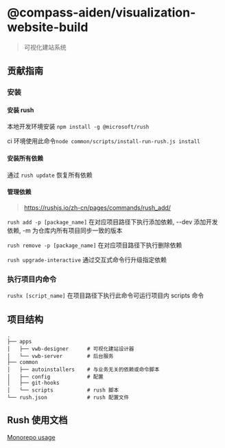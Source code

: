 # @compass-aiden/visualization-website-build

> 可视化建站系统

## 贡献指南

### 安装

#### 安装 rush

本地开发环境安装 `npm install -g @microsoft/rush`

ci 环境使用此命令`node common/scripts/install-run-rush.js install`

#### 安装所有依赖

通过 `rush update` 恢复所有依赖

#### 管理依赖

> https://rushjs.io/zh-cn/pages/commands/rush_add/

`rush add -p [package_name]` 在对应项目路径下执行添加依赖, --dev 添加开发依赖, -m 为仓库内所有项目同步一致的版本

`rush remove -p [package_name]` 在对应项目路径下执行删除依赖

`rush upgrade-interactive` 通过交互式命令行升级指定依赖

### 执行项目内命令

`rushx [script_name]` 在项目路径下执行此命令可运行项目内 scripts 命令

## 项目结构

```
.
├── apps
│   ├── vwb-designer      # 可视化建站设计器
│   └── vwb-server        # 后台服务
├── common
│   ├── autoinstallers    # 与业务无关的依赖或命令脚本
│   ├── config            # 配置
│   ├── git-hooks
│   └── scripts           # rush 脚本
└── rush.json             # rush 配置文件
```

## Rush 使用文档

[Monorepo usage](https://rushjs.io/)

